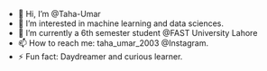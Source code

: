 - 👋 Hi, I’m @Taha-Umar
- 👀 I’m interested in machine learning and data sciences.
- 🌱 I’m currently a 6th semester student @FAST University Lahore
- 📫 How to reach me: taha_umar_2003 @Instagram.
- ⚡ Fun fact: Daydreamer and curious learner.

<!---
Taha-Umar/Taha-Umar is a ✨ special ✨ repository because its `README.md` (this file) appears on your GitHub profile.
You can click the Preview link to take a look at your changes.
--->
